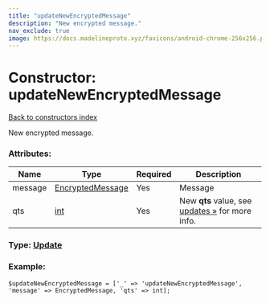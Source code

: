 ```yaml
---
title: "updateNewEncryptedMessage"
description: "New encrypted message."
nav_exclude: true
image: https://docs.madelineproto.xyz/favicons/android-chrome-256x256.png
---
```

# Constructor: updateNewEncryptedMessage  
[Back to constructors index](/API_docs/constructors/index.html)



New encrypted message.

### Attributes:

| Name     |    Type       | Required | Description |
|----------|---------------|----------|-------------|
|message|[EncryptedMessage](/API_docs/types/EncryptedMessage.html) | Yes|Message|
|qts|[int](/API_docs/types/int.html) | Yes|New **qts** value, see [updates »](https://core.telegram.org/api/updates) for more info.|



### Type: [Update](/API_docs/types/Update.html)


### Example:

```
$updateNewEncryptedMessage = ['_' => 'updateNewEncryptedMessage', 'message' => EncryptedMessage, 'qts' => int];
```  
